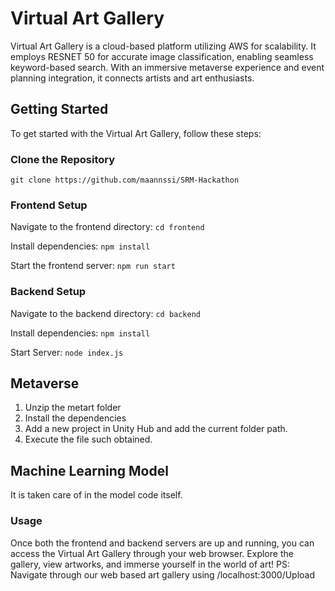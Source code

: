 
# Virtual Art Gallery

Virtual Art Gallery is a cloud-based platform utilizing AWS for scalability. It employs RESNET 50 for accurate image classification, enabling seamless keyword-based search. With an immersive metaverse experience and event planning integration, it connects artists and art enthusiasts. 

## Getting Started
To get started with the Virtual Art Gallery, follow these steps:

### Clone the Repository
`git clone https://github.com/maannssi/SRM-Hackathon`

### Frontend Setup
Navigate to the frontend directory:
`cd frontend`

Install dependencies:
`npm install`

Start the frontend server:
`npm run start`

### Backend Setup
Navigate to the backend directory:
`cd backend`

Install dependencies:
`npm install`

Start Server:
`node index.js`

## Metaverse
1. Unzip the metart folder
2. Install the dependencies
3. Add a new project in Unity Hub and add the current folder path.
4. Execute the file such obtained.

## Machine Learning Model
It is taken care of in the model code itself.

### Usage
Once both the frontend and backend servers are up and running, you can access the Virtual Art Gallery through your web browser. Explore the gallery, view artworks, and immerse yourself in the world of art!
PS: Navigate through our web based art gallery using /localhost:3000/Upload






